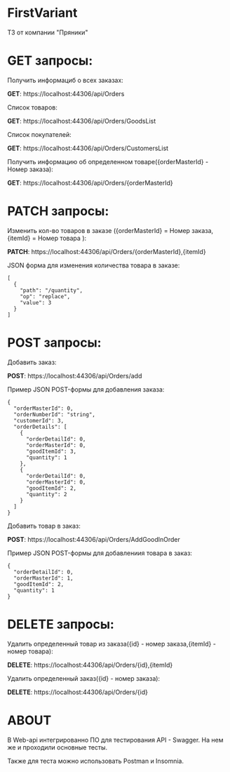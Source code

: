 # FirstVariant
ТЗ от компании "Пряники"

# GET запросы:

Получить информациб о всех заказах:

**GET**: https://localhost:44306/api/Orders

Список товаров:

**GET**: https://localhost:44306/api/Orders/GoodsList

Список покупателей:

**GET**: https://localhost:44306/api/Orders/CustomersList

Получить информацию об определенном товаре({orderMasterId} - Номер заказа):

**GET**: https://localhost:44306/api/Orders/{orderMasterId}

# PATCH запросы:

Изменить кол-во товаров в заказе ({orderMasterId} = Номер заказа, {itemId} = Номер товара ):

**PATCH**: https://localhost:44306/api/Orders/{orderMasterId},{itemId}

JSON форма для изменения количества товара в заказе:
```````````````````````````````````````````````
[
  {
    "path": "/quantity",
    "op": "replace",
    "value": 3
  }
]
```````````````````````````````````````````````

# POST запросы:

Добавить заказ:

**POST**: https://localhost:44306/api/Orders/add

Пример JSON POST-формы для добавления заказа:
`````````````````````````````````````````````
{
  "orderMasterId": 0,
  "orderNumberId": "string",
  "customerId": 3,
  "orderDetails": [
    {
      "orderDetailId": 0,
      "orderMasterId": 0,
      "goodItemId": 3,
      "quantity": 1
    },
    {
      "orderDetailId": 0,
      "orderMasterId": 0,
      "goodItemId": 2,
      "quantity": 2
    }
  ]
}
``````````````````````````````````````````````````

Добавить товар в заказ:

**POST**: https://localhost:44306/api/Orders/AddGoodInOrder

Пример JSON POST-формы для добавлениия товара в заказ:
``````````````````````````````````````````
{
  "orderDetailId": 0,
  "orderMasterId": 1,
  "goodItemId": 2,
  "quantity": 1
}
``````````````````````````````````````````

# DELETE запросы:

Удалить определенный товар из заказа({id} - номер заказа,{itemId} - номер товара):

**DELETE**: https://localhost:44306/api/Orders/{id},{itemId}

Удалить определенный заказ({id} - номер заказа):

**DELETE**: https://localhost:44306/api/Orders/{id}


# ABOUT

В Web-api интегрированно ПО для тестирования API - Swagger. На нем же и проходили основные тесты.

Также для теста можно использовать Postman и Insomnia.

